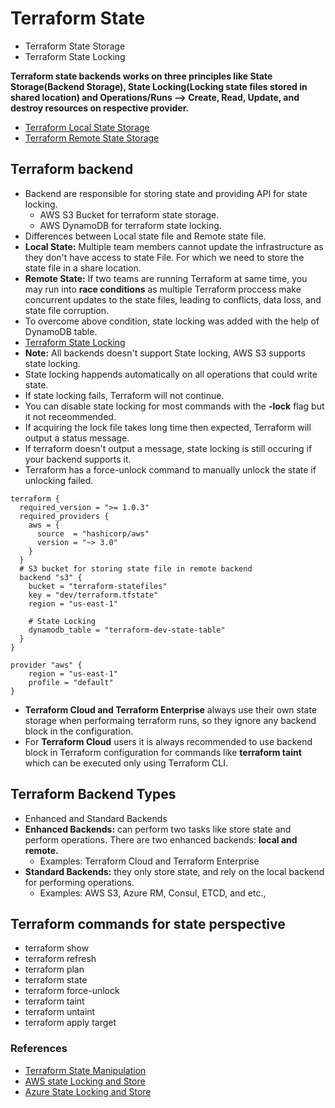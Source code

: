 # Terraform State
- Terraform State Storage
- Terraform State Locking

**Terraform state backends works on three principles like State Storage(Backend Storage), State Locking(Locking state files stored in shared location) and Operations/Runs --> Create, Read, Update, and destroy resources on respective provider.**

- [Terraform Local State Storage](../src/images/terraform-state-remote.png)
- [Terraform Remote State Storage](../src/images/terraform-state-remote-remote.png)

## Terraform backend
- Backend are responsible for storing state and providing API for state locking.
  - AWS S3 Bucket for terraform state storage.
  - AWS DynamoDB for terraform state locking.
- Differences between Local state file and Remote state file.
- **Local State:** Multiple team members cannot update the infrastructure as they don't have access to state File. For which we need to store the state file in a share location.
- **Remote State:** If two teams are running Terraform at same time, you may run into **race conditions** as multiple Terraform proccess make concurrent updates to the state files, leading to conflicts, data loss, and state file corruption.
- To overcome above condition, state locking was added with the help of DynamoDB table.
- [Terraform State Locking](../src/images/terraform-state-remote-locking.png)
- **Note:** All backends doesn't support State locking, AWS S3 supports state locking.
- State locking happends automatically on all operations that could write state.
- If state locking fails, Terraform will not continue.
- You can disable state locking for most commands with the **-lock** flag but it not receommended.
- If acquiring the lock file takes long time then expected, Terraform will output a status message.
- If terraform doesn't output a message, state locking is still occuring if your backend supports it.
- Terraform has a force-unlock command to manually unlock the state if unlocking failed.
```
terraform {
  required_version = ">= 1.0.3"
  required_providers {
    aws = {
      source  = "hashicorp/aws"
      version = "~> 3.0"
    }
  }
  # S3 bucket for storing state file in remote backend
  backend "s3" {
    bucket = "terraform-statefiles"
    key = "dev/terraform.tfstate"
    region = "us-east-1"

    # State Locking
    dynamodb_table = "terraform-dev-state-table"
  }
}

provider "aws" {
    region = "us-east-1"
    profile = "default"
}
```
- **Terraform Cloud and Terraform Enterprise** always use their own state storage when performaing terraform runs, so they ignore any backend block in the configuration.
- For **Terraform Cloud** users it is always recommended to use backend block in Terraform configuration for commands like **terraform taint** which can be executed only using Terraform CLI.

## Terraform Backend Types
- Enhanced and Standard Backends
- **Enhanced Backends:** can perform two tasks like store state and perform operations. There are two enhanced backends: **local and remote.**
  - Examples: Terraform Cloud and Terraform Enterprise
- **Standard Backends:** they only store state, and rely on the local backend for performing operations.
  - Examples: AWS S3, Azure RM, Consul, ETCD, and etc.,

## Terraform commands for state perspective
- terraform show
- terraform refresh
- terraform plan
- terraform state
- terraform force-unlock
- terraform taint
- terraform untaint
- terraform apply target

### References
- [Terraform State Manipulation](https://www.terraform.io/docs/cli/state/index.html)
- [AWS state Locking and Store](https://www.terraform.io/docs/language/settings/backends/s3.html)
- [Azure State Locking and Store](https://docs.microsoft.com/en-us/azure/developer/terraform/store-state-in-azure-storage?tabs=azure-cli)